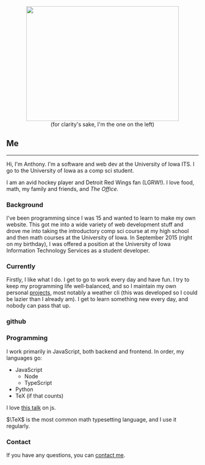 <center><img src='https://dl.dropbox.com/s/apzqgr25t43yzcc/Photo%20Feb%2025%2C%207%2050%2032%20PM.jpg?dl=0' style='height: 300px; width: 400px' class='img-thumbnail'/></center>
<center>(for clarity's sake, I'm the one on the left)</center>

## Me
-----
Hi, I'm Anthony. I'm a software and web dev at the University of Iowa ITS. I go to the University of Iowa as a comp sci student.

I am an avid hockey player and Detroit Red Wings fan (LGRW!). I love food, math, my family and friends, and *The Office*.

### Background
I've been programming since I was 15 and wanted to learn to make my own website. This got me into a wide variety of web development stuff
 and drove me into taking the introductory comp sci course at my high school and then math courses at the University of Iowa. In September 
 2015 (right on my birthday), I was offered a position at the University of Iowa Information Technology Services as a student developer.

### Currently
Firstly, I like what I do. I get to go to work every day and have fun. I try to keep my programming life well-balanced,
 and so I maintain my own personal [projects](http://apizzimenti.com/#/projects), most notably a weather cli (this was developed so I could
 be lazier than I already am). I get to learn something new every day, and nobody can pass that up.
 
### github

<div class="github-widget" data-username="apizzimenti"></div>
<script src="https://npmcdn.com/github-card@1.2.0/dist/widget.js"></script>

### Programming
I work primarily in JavaScript, both backend and frontend. In order, my languages go:

* JavaScript
    * Node
    * TypeScript
* Python
* TeX (if that counts)

I love [this talk](https://www.destroyallsoftware.com/talks/wat) on js.

$\TeX$ is the most common math typesetting language, and I use it regularly.

### Contact
If you have any questions, you can [contact me](http://apizzimenti.com/#/contact).